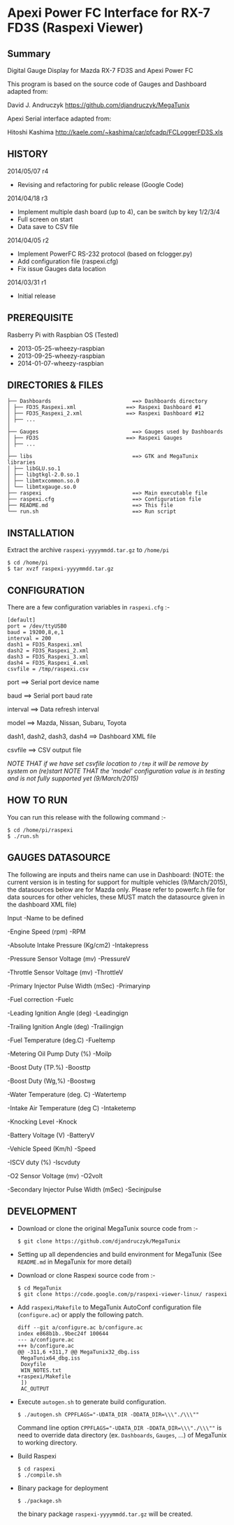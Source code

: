 Apexi Power FC Interface for RX-7 FD3S (Raspexi Viewer)
=======================================================

Summary
-------

Digital Gauge Display for Mazda RX-7 FD3S and Apexi Power FC

This program is based on the source code of Gauges and Dashboard adapted from:

David J. Andruczyk https://github.com/djandruczyk/MegaTunix

Apexi Serial interface adapted from:

Hitoshi Kashima http://kaele.com/~kashima/car/pfcadp/FCLoggerFD3S.xls

HISTORY
-------

2014/05/07 r4
- Revising and refactoring for public release (Google Code)

2014/04/18 r3
- Implement multiple dash board (up to 4), can be switch by key 1/2/3/4
- Full screen on start
- Data save to CSV file
 
2014/04/05 r2
- Implement PowerFC RS-232 protocol (based on fclogger.py)
- Add configuration file (raspexi.cfg)
- Fix issue Gauges data location

2014/03/31 r1
- Initial release

PREREQUISITE
------------
Rasberry Pi with Raspbian OS (Tested)
- 2013-05-25-wheezy-raspbian
- 2013-09-25-wheezy-raspbian
- 2014-01-07-wheezy-raspbian


DIRECTORIES & FILES
-------------------
```
├── Dashboards                          ==> Dashboards directory
│ ├── FD3S_Raspexi.xml                ==> Raspexi Dashboard #1
│ ├── FD3S_Raspexi_2.xml              ==> Raspexi Dashboard #12
│ ├── ... 
│
├── Gauges                              ==> Gauges used by Dashboards
│ ├── FD3S                            ==> Raspexi Gauges
│ ├── ... 
│
├── libs                                ==> GTK and MegaTunix libraries 
│ ├── libGLU.so.1
│ ├── libgtkgl-2.0.so.1
│ ├── libmtxcommon.so.0
│ └── libmtxgauge.so.0
├── raspexi                             ==> Main executable file
├── raspexi.cfg                         ==> Configuration file
├── README.md                           ==> This file
└── run.sh                              ==> Run script
```

INSTALLATION
------------
Extract the archive `raspexi-yyyymmdd.tar.gz` to `/home/pi`

```
$ cd /home/pi
$ tar xvzf raspexi-yyyymmdd.tar.gz
```

CONFIGURATION
-------------
There are a few configuration variables in `raspexi.cfg` :-

```
[default]
port = /dev/ttyUSB0
baud = 19200,8,e,1
interval = 200
dash1 = FD3S_Raspexi.xml
dash2 = FD3S_Raspexi_2.xml
dash3 = FD3S_Raspexi_3.xml
dash4 = FD3S_Raspexi_4.xml
csvfile = /tmp/raspexi.csv
```

port ==> Serial port device name

baud ==> Serial port baud rate

interval ==> Data refresh interval

model ==> Mazda, Nissan, Subaru, Toyota

dash1, dash2, dash3, dash4 ==> Dashboard XML file

csvfile ==> CSV output file

*NOTE THAT if we have set csvfile location to `/tmp` it will be remove by
system on (re)start*
*NOTE THAT the 'model' configuration value is in testing and is not fully supported yet (9/March/2015)*

HOW TO RUN
----------
You can run this release with the following command :-

```
$ cd /home/pi/raspexi
$ ./run.sh
```

GAUGES DATASOURCE
-----------------
The following are inputs and theirs name can use in Dashboard:
(NOTE: the current version is in testing for support for multiple vehicles (9/March/2015), the datasources below are for Mazda only.
Please refer to powerfc.h file for data sources for other vehicles, these MUST match the datasource given in the dashboard XML file)

Input                                           -Name to be defined

-Engine Speed (rpm)                             -RPM

-Absolute Intake Pressure (Kg/cm2)              -Intakepress   

-Pressure Sensor Voltage (mv)                   -PressureV   

-Throttle Sensor Voltage (mv)                   -ThrottleV

-Primary Injector Pulse Width (mSec)            -Primaryinp

-Fuel correction                                -Fuelc

-Leading Ignition Angle (deg)                   -Leadingign

-Trailing Ignition Angle (deg)                  -Trailingign

-Fuel Temperature (deg.C)                       -Fueltemp

-Metering Oil Pump Duty (%)                     -Moilp

-Boost Duty (TP.%)                              -Boosttp

-Boost Duty (Wg,%)                              -Boostwg

-Water Temperature (deg. C)                     -Watertemp

-Intake Air Temperature (deg C)                 -Intaketemp

-Knocking Level                                 -Knock

-Battery Voltage (V)                            -BatteryV

-Vehicle Speed (Km/h)                           -Speed

-ISCV duty (%)                                  -Iscvduty

-O2 Sensor Voltage (mv)                         -O2volt

-Secondary Injector Pulse Width (mSec)          -Secinjpulse

DEVELOPMENT
-----------
- Download or clone the original MegaTunix source code from :-
  ```
  $ git clone https://github.com/djandruczyk/MegaTunix
  ```
- Setting up all dependencies and build environment for MegaTunix
  (See `README.md` in MegaTunix for more detail)

- Download or clone Raspexi source code from :-

  ```
  $ cd MegaTunix
  $ git clone https://code.google.com/p/raspexi-viewer-linux/ raspexi
  ```

- Add `raspexi/Makefile` to MegaTunix AutoConf configuration file (`configure.ac`)
  or apply the following patch.

  ```
  diff --git a/configure.ac b/configure.ac
  index e868b1b..9bec24f 100644
  --- a/configure.ac
  +++ b/configure.ac
  @@ -311,6 +311,7 @@ MegaTunix32_dbg.iss
   MegaTunix64_dbg.iss
   Doxyfile
   WIN_NOTES.txt
  +raspexi/Makefile
   ])
   AC_OUTPUT
  ```

- Execute `autogen.sh` to generate build configuration.

  ```
  $ ./autogen.sh CPPFLAGS="-UDATA_DIR -DDATA_DIR=\\\"./\\\""
  ```
    
  Command line option `CPPFLAGS="-UDATA_DIR -DDATA_DIR=\\\"./\\\""`
  is need to override data directory (ex. `Dashboards`, `Gauges`, ...)
  of MegaTunix to working directory.
  
- Build Raspexi

  ```
  $ cd raspexi
  $ ./compile.sh
  ```
    
- Binary package for deployment
  ```
  $ ./package.sh
  ```
  the binary package `raspexi-yyyymmdd.tar.gz` will be created.
